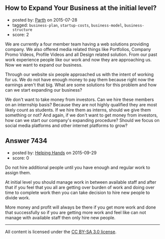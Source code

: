 ## How to Expand Your Business at the initial level?

- posted by: [Parth](https://stackexchange.com/users/5769943/parth) on 2015-07-28
- tagged: `business-plan`, `startup-costs`, `business-model`, `business-structure`
- score: 2

<p>We are currently a four member team having a web solutions providing company. We also offered media related things like Portfolios, Company Promo Videos, Profile Videos and all Design related solution. From our past work experience people like our work and now they are approaching us. Now we want to expand our business.</p>

<p>Through our website six people approached us with the intent of working for us. We do not have enough money to pay them because right now the earnings aren't that big. What are some solutions for this problem and how can we start expanding our business?</p>

<p>We don't want to take money from investors. Can we hire these members on an internship basis? Because they are not highly qualified they are most likely count as students. If we hire them as interns, should we give them something or not? And again, if we don't want to get money from investors, how can we start our company's expanding procedure? Should we focus on social media platforms and other internet platforms to grow?</p>



## Answer 7434

- posted by: [Helping Hands](https://stackexchange.com/users/5276537/helping-hands) on 2015-09-29
- score: 0

<p>Do not hire additional people until you have enough and regular work to assign them.</p>

<p>At initial level you should manage work in between available staff and after that if you feel that you all are getting over burden of work and doing over time to complete work then you can take decision to hire new people to divide work.</p>

<p>More money and profit will always be there if you get more work and done that successfully so if you are getting more work and feel like can not manage with available staff then only hire new people.</p>




---

All content is licensed under the [CC BY-SA 3.0 license](https://creativecommons.org/licenses/by-sa/3.0/).
